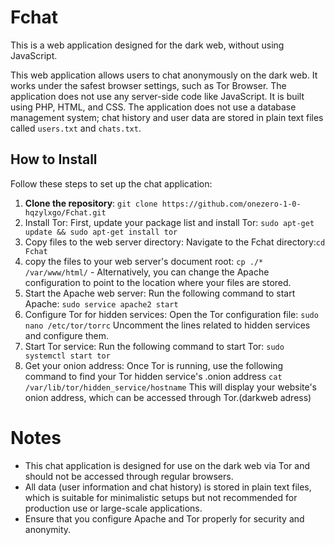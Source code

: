 # Fchat

This is a web application designed for the dark web, without using JavaScript.

This web application allows users to chat anonymously on the dark web. It works under the safest browser settings, such as Tor Browser. The application does not use any server-side code like JavaScript. It is built using PHP, HTML, and CSS. The application does not use a database management system; chat history and user data are stored in plain text files called `users.txt` and `chats.txt`.

## How to Install

Follow these steps to set up the chat application:

1. **Clone the repository**: `git clone https://github.com/onezero-1-0-hqzylxgo/Fchat.git`
2. Install Tor: First, update your package list and install Tor: `sudo apt-get update && sudo apt-get install tor`
3. Copy files to the web server directory: Navigate to the Fchat directory:`cd Fchat`
4. copy the files to your web server's document root: `cp ./* /var/www/html/`  - Alternatively, you can change the Apache configuration to point to the location where your files are stored.
5. Start the Apache web server: Run the following command to start Apache: `sudo service apache2 start`
6. Configure Tor for hidden services: Open the Tor configuration file: `sudo nano /etc/tor/torrc` Uncomment the lines related to hidden services and configure them.
7. Start Tor service: Run the following command to start Tor: `sudo systemctl start tor`
8. Get your onion address: Once Tor is running, use the following command to find your Tor hidden service's .onion address `cat /var/lib/tor/hidden_service/hostname` This will display your website's onion address, which can be accessed through Tor.(darkweb adress)

# Notes
* This chat application is designed for use on the dark web via Tor and should not be accessed through regular browsers.
* All data (user information and chat history) is stored in plain text files, which is suitable for minimalistic setups but not recommended for production use or large-scale applications.
* Ensure that you configure Apache and Tor properly for security and anonymity.
